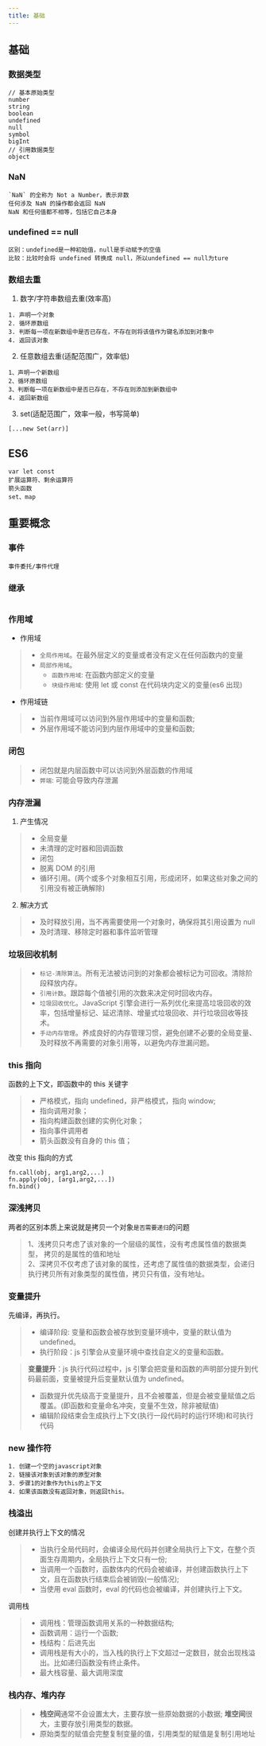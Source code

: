 ```yaml
---
title: 基础
---
```


## 基础

### 数据类型

```
// 基本原始类型
number
string
boolean
undefined
null
symbol
bigInt
// 引用数据类型
object
```

### NaN

```
`NaN` 的全称为 Not a Number，表示非数
任何涉及 NaN 的操作都会返回 NaN
NaN 和任何值都不相等，包括它自己本身
```

### undefined == null

```
区别：undefined是一种初始值，null是手动赋予的空值
比较：比较时会将 undefined 转换成 null，所以undefined == null为ture
```

### 数组去重

1. 数字/字符串数组去重(效率高)

```
1. 声明一个对象
2. 循环原数组
3. 判断每一项在新数组中是否已存在，不存在则将该值作为键名添加到对象中
4. 返回该对象
```

2.  任意数组去重(适配范围广，效率低)

```
1、声明一个新数组
2、循环原数组
3、判断每一项在新数组中是否已存在，不存在则添加到新数组中
4. 返回新数组
```

3. set(适配范围广，效率一般，书写简单)

```
[...new Set(arr)]
```

## ES6

```
var let const
扩展运算符、剩余运算符
箭头函数
set、map
```

## 重要概念

### 事件

```
事件委托/事件代理
```

### 继承

```

```

### 作用域

- 作用域

> - `全局作用域`。在最外层定义的变量或者没有定义在任何函数内的变量
> - `局部作用域`。
>   - `函数作用域`: 在函数内部定义的变量
>   - `块级作用域`: 使用 let 或 const 在代码块内定义的变量(es6 出现)

- 作用域链

> - 当前作用域可以访问到外层作用域中的变量和函数;
> - 外层作用域不能访问到内层作用域中的变量和函数;

### 闭包

> - 闭包就是内层函数中可以访问到外层函数的作用域
> - `弊端`: 可能会导致内存泄漏

### 内存泄漏

1. 产生情况

> - 全局变量
> - 未清理的定时器和回调函数
> - 闭包
> - 脱离 DOM 的引用
> - 循环引用。(两个或多个对象相互引用，形成闭环，如果这些对象之间的引用没有被正确解除)

2. 解决方式

> - 及时释放引用，当不再需要使用一个对象时，确保将其引用设置为 null
> - 及时清理、移除定时器和事件监听管理

### 垃圾回收机制

> - `标记-清除算法`。所有无法被访问到的对象都会被标记为可回收。清除阶段释放内存。
> - `引用计数`。跟踪每个值被引用的次数来决定何时回收内存。
> - `垃圾回收优化`。JavaScript 引擎会进行一系列优化来提高垃圾回收的效率，包括增量标记、延迟清除、增量式垃圾回收、并行垃圾回收等技术。
> - `手动内存管理`。养成良好的内存管理习惯，避免创建不必要的全局变量、及时释放不再需要的对象引用等，以避免内存泄漏问题。

### this 指向

函数的上下文，即函数中的 this 关键字

> - 严格模式，指向 undefined，非严格模式，指向 window;
> - 指向调用对象；
> - 指向构建函数创建的实例化对象；
> - 指向事件调用者
> - 箭头函数没有自身的 this 值；

改变 this 指向的方式

```
fn.call(obj, arg1,arg2,...)
fn.apply(obj, [arg1,arg2,...])
fn.bind()
```

### 深浅拷贝

两者的区别本质上来说就是拷贝一个对象`是否需要递归`的问题

> 1、浅拷贝只考虑了该对象的一个层级的属性，没有考虑属性值的数据类型， 拷贝的是属性的值和地址  
> 2、深拷贝不仅考虑了该对象的属性，还考虑了属性值的数据类型，会递归执行拷贝所有对象类型的属性值，拷贝只有值，没有地址。

### 变量提升

先编译，再执行。

> - 编译阶段: 变量和函数会被存放到变量环境中，变量的默认值为 undefined。
> - 执行阶段：js 引擎会从变量环境中查找自定义的变量和函数。

> **变量提升**：js 执行代码过程中，js 引擎会把变量和函数的声明部分提升到代码最前面，变量被提升后变量默认值为 undefined。
>
> - 函数提升优先级高于变量提升，且不会被覆盖，但是会被变量赋值之后覆盖。(即函数和变量命名冲突，变量不生效，除非被赋值)
> - 编辑阶段结束会生成执行上下文(执行一段代码时的运行环境)和可执行代码

### new 操作符

```
1. 创建一个空的javascript对象
2. 链接该对象到该对象的原型对象
3. 步骤1的对象作为this的上下文
4. 如果该函数没有返回对象，则返回this。
```

### 栈溢出

创建并执行上下文的情况

> - 当执行全局代码时，会编译全局代码并创建全局执行上下文，在整个页面生存周期内，全局执行上下文只有一份;
> - 当调用一个函数时，函数体内的代码会被编译，并创建函数执行上下文，且在函数执行结束后会被销毁(一般情况);
> - 当使用 eval 函数时，eval 的代码也会被编译，并创建执行上下文。

调用栈

> - 调用栈：管理函数调用关系的一种数据结构;
> - 函数调用：运行一个函数;
> - 栈结构：后进先出
> - 调用栈是有大小的，当入栈的执行上下文超过一定数目，就会出现栈溢出。比如递归函数没有终止条件。
> - 最大栈容量、最大调用深度

### 栈内存、堆内存

> - **栈空间**通常不会设置太大，主要存放一些原始数据的小数据; **堆空间**很大，主要存放引用类型的数据。
> - 原始类型的赋值会完整复制变量的值，引用类型的赋值是复制引用地址
